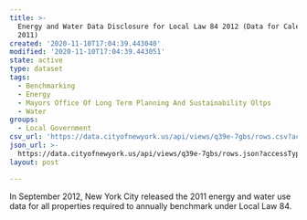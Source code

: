 ```yaml
---
title: >-
  Energy and Water Data Disclosure for Local Law 84 2012 (Data for Calendar Year
  2011)
created: '2020-11-10T17:04:39.443040'
modified: '2020-11-10T17:04:39.443051'
state: active
type: dataset
tags:
  - Benchmarking
  - Energy
  - Mayors Office Of Long Term Planning And Sustainability Oltps
  - Water
groups:
  - Local Government
csv_url: 'https://data.cityofnewyork.us/api/views/q39e-7gbs/rows.csv?accessType=DOWNLOAD'
json_url: >-
  https://data.cityofnewyork.us/api/views/q39e-7gbs/rows.json?accessType=DOWNLOAD
layout: post

---
```

In September 2012, New York City released the 2011 energy and water use data for all properties required to annually benchmark under Local Law 84.
